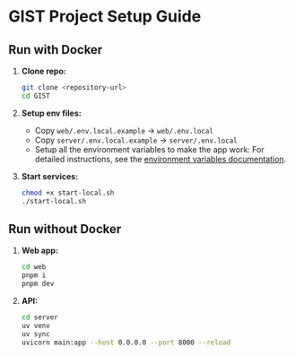 # GIST Project Setup Guide

## Run with Docker

1. **Clone repo:**

   ```bash
   git clone <repository-url>
   cd GIST
   ```

2. **Setup env files:**

   * Copy `web/.env.local.example` → `web/.env.local`
   * Copy `server/.env.local.example` → `server/.env.local`
   * Setup all the environment variables to make the app work:
      For detailed instructions, see the [environment variables documentation](Documentation/environment-variables.md).

3. **Start services:**

   ```bash
   chmod +x start-local.sh
   ./start-local.sh
   ```

## Run without Docker

1. **Web app:**

   ```bash
   cd web
   pnpm i
   pnpm dev
   ```

2. **API:**

   ```bash
   cd server
   uv venv
   uv sync
   uvicorn main:app --host 0.0.0.0 --port 8000 --reload
   ```
